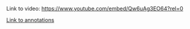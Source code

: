 Link to video: https://www.youtube.com/embed/Qw6uAg3EO64?rel=0

[Link to annotations](https://github.com/sriramvsharma/vizhub-code-annotations/blob/master/Let's%20make%20a%20map%20with%20D3.js!/index.js#annotations:IOVs0NLLEeqx4SvNdQ9-Dw) 
